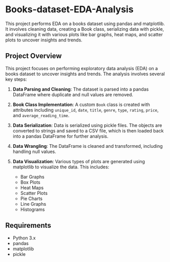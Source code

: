 # Books-dataset-EDA-Analysis
This project performs EDA on a books dataset using pandas and matplotlib. It involves cleaning data, creating a Book class, serializing data with pickle, and visualizing it with various plots like bar graphs, heat maps, and scatter plots to uncover insights and trends.

## Project Overview

This project focuses on performing exploratory data analysis (EDA) on a books dataset to uncover insights and trends. The analysis involves several key steps:

1. **Data Parsing and Cleaning**: The dataset is parsed into a pandas DataFrame where duplicate and null values are removed.

2. **Book Class Implementation**: A custom `Book` class is created with attributes including `unique_id`, `date`, `title`, `genre`, `type`, `rating`, `price`, and `average_reading_time`.

3. **Data Serialization**: Data is serialized using pickle files. The objects are converted to strings and saved to a CSV file, which is then loaded back into a pandas DataFrame for further analysis.

4. **Data Wrangling**: The DataFrame is cleaned and transformed, including handling null values.

5. **Data Visualization**: Various types of plots are generated using matplotlib to visualize the data. This includes:
   - Bar Graphs
   - Box Plots
   - Heat Maps
   - Scatter Plots
   - Pie Charts
   - Line Graphs
   - Histograms

## Requirements

- Python 3.x
- pandas
- matplotlib
- pickle

